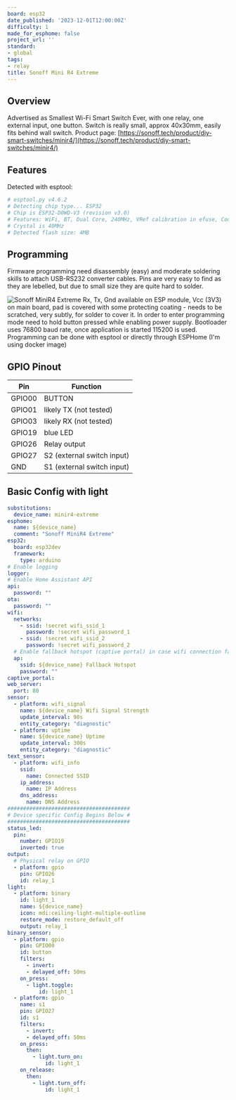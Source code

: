 ```yaml
---
board: esp32
date_published: '2023-12-01T12:00:00Z'
difficulty: 1
made_for_esphome: false
project_url: ''
standard:
- global
tags:
- relay
title: Sonoff Mini R4 Extreme
---
```


## Overview

Advertised as Smallest Wi-Fi Smart Switch Ever, with one relay, one external input, one button. Switch is really small, approx 40x30mm, easily fits behind wall switch.
Product page: [https://sonoff.tech/product/diy-smart-switches/minir4/](https://sonoff.tech/product/diy-smart-switches/minir4/)

## Features

Detected with esptool:
```bash
# esptool.py v4.6.2
# Detecting chip type... ESP32
# Chip is ESP32-D0WD-V3 (revision v3.0)
# Features: WiFi, BT, Dual Core, 240MHz, VRef calibration in efuse, Coding Scheme None
# Crystal is 40MHz
# Detected flash size: 4MB
```

## Programming

Firmware programming need disassembly (easy) and moderate soldering skills to attach USB-RS232 converter cables.
Pins are very easy to find as they are lebelled, but due to small size they are quite hard to solder.


![Sonoff MiniR4 Extreme](wires_angle.jpg "Top View")
Rx, Tx, Gnd available on ESP module,
Vcc (3V3) on main board, pad is covered with some protecting coating - needs to be scratched, very subtly, for solder to cover it.
In order to enter programming mode need to hold button pressed while enabling power supply.
Bootloader uses 76800 baud rate, once application is started 115200 is used.
Programming can be done with esptool or directly through ESPHome (I'm using docker image)

## GPIO Pinout

| Pin    | Function                   |
|--------|----------------------------|
| GPIO00 | BUTTON                     |
| GPIO01 | likely TX (not tested)     |
| GPIO03 | likely RX (not tested)     |
| GPIO19 | blue LED                   |
| GPIO26 | Relay output               |
| GPIO27 | S2 (external switch input) |
| GND    | S1 (external switch input) |

## Basic Config with light

```yaml
substitutions:
  device_name: minir4-extreme
esphome:
  name: ${device_name}
  comment: "Sonoff MiniR4 Extreme"
esp32:
  board: esp32dev
  framework:
    type: arduino
# Enable logging
logger:
# Enable Home Assistant API
api:
  password: ""
ota:
  password: ""
wifi:
  networks:
    - ssid: !secret wifi_ssid_1
      password: !secret wifi_password_1
    - ssid: !secret wifi_ssid_2
      password: !secret wifi_password_2
  # Enable fallback hotspot (captive portal) in case wifi connection fails
  ap:
    ssid: ${device_name} Fallback Hotspot
    password: ""
captive_portal:
web_server:
  port: 80
sensor:
  - platform: wifi_signal
    name: ${device_name} Wifi Signal Strength
    update_interval: 90s
    entity_category: "diagnostic"
  - platform: uptime
    name: ${device_name} Uptime
    update_interval: 300s
    entity_category: "diagnostic"
text_sensor:
  - platform: wifi_info
    ssid:
      name: Connected SSID
    ip_address:
      name: IP Address
    dns_address:
      name: DNS Address
#######################################
# Device specific Config Begins Below #
#######################################
status_led:
  pin:
    number: GPIO19
    inverted: true
output:
  # Physical relay on GPIO
  - platform: gpio
    pin: GPIO26
    id: relay_1
light:
  - platform: binary
    id: light_1
    name: ${device_name}
    icon: mdi:ceiling-light-multiple-outline
    restore_mode: restore_default_off
    output: relay_1
binary_sensor:
  - platform: gpio
    pin: GPIO00
    id: button
    filters:
      - invert:
      - delayed_off: 50ms
    on_press:
      - light.toggle:
          id: light_1
  - platform: gpio
    name: s1
    pin: GPIO27
    id: s1
    filters:
      - invert:
      - delayed_off: 50ms
    on_press:
      then:
        - light.turn_on:
            id: light_1
    on_release:
      then:
        - light.turn_off:
            id: light_1
```